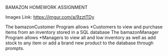 BAMAZON HOMEWORK ASSIGNMENT

Images Link: https://imgur.com/a/9zztTDy

The bamazonCustomer Program allows *Customers to view and purchase items from an inventory stored in a SQL database
The bamazonManager Program allows *Managers to view all and low inventory as well as add stock to any item or add a brand new product to the database through prompts.